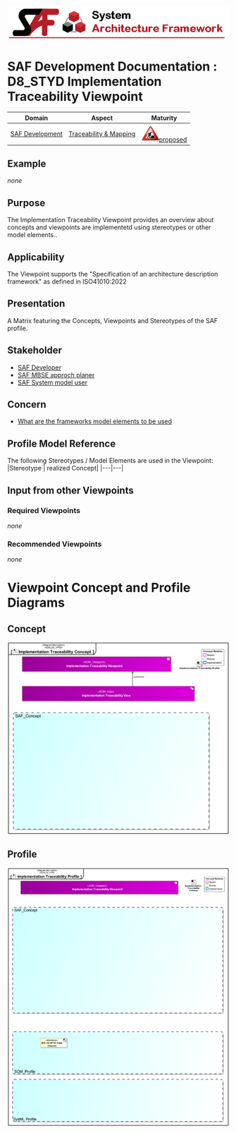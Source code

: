 ![System Architecture Framework](../../diagrams/Banner_SAF.png)
# SAF Development Documentation : **D8_STYD** Implementation Traceability Viewpoint
|**Domain**|**Aspect**|**Maturity**|
| --- | --- | --- |
|[SAF Development](../../domains.md#Domain-SAF-Development)|[Traceability & Mapping](../../aspects.md#Aspect-Traceability-&-Mapping)|![Proposed](../../diagrams/Under_construction_icon-red.svg )[proposed](../../using-saf/maturity.md#proposed)|
## Example
*none*
## Purpose
The Implementation Traceability Viewpoint provides an overview about concepts and viewpoints are implementetd using stereotypes or other model elements..
## Applicability
The Viewpoint supports the  "Specification of an architecture description framework" as defined in ISO41010:2022
## Presentation
A Matrix featuring the Concepts, Viewpoints and Stereotypes of the SAF profile.

## Stakeholder
* [SAF Developer](../../stakeholders.md#SAF-Developer)
* [SAF MBSE approch planer](../../stakeholders.md#SAF-MBSE-approch-planer)
* [SAF System model user](../../stakeholders.md#SAF-System-model-user)
## Concern
* [What are the frameworks model elements to be used](../../concerns.md#_2024x_26f0132_1719746308347_570628_39136)
## Profile Model Reference
The following Stereotypes / Model Elements are used in the Viewpoint:
|Stereotype | realized Concept|
|---|---|
## Input from other Viewpoints
### Required Viewpoints
*none*
### Recommended Viewpoints
*none*
# Viewpoint Concept and Profile Diagrams
## Concept
![Implementation Traceability Concept](diagrams/Implementation-Traceability-Concept.svg)
## Profile
![Implementation Traceability Profile](diagrams/Implementation-Traceability-Profile.svg)

